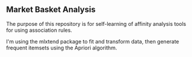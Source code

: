 ## Market Basket Analysis

The purpose of this repository is for self-learning of affinity analysis tools for using association rules. 

I'm using the mlxtend package to fit and transform data, then generate frequent itemsets using the Apriori algorithm.

